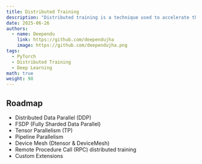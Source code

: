 ```yaml
---
title: Distributed Training
description: "Distributed training is a technique used to accelerate the training of machine learning models by leveraging multiple computing resources, such as GPUs or TPUs, across multiple machines or nodes."
date: 2025-06-26
authors:
  - name: Deependu
    link: https://github.com/deependujha
    image: https://github.com/deependujha.png
tags:
  - PyTorch
  - Distributed Training
  - Deep Learning
math: true
weight: 98
---
```


## Roadmap

- Distributed Data Parallel (DDP)
- FSDP (Fully Sharded Data Parallel)
- Tensor Parallelism (TP)
- Pipeline Parallelism
- Device Mesh (Dtensor & DeviceMesh)
- Remote Procedure Call (RPC) distributed training
- Custom Extensions
